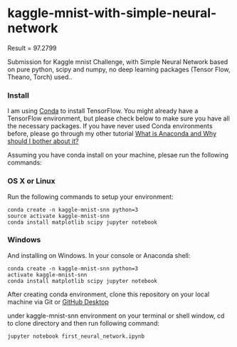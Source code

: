 # kaggle-mnist-with-simple-neural-network

Result = 97.2799

Submission for Kaggle mnist Challenge, with Simple Neural Network based on pure python, scipy and numpy, no deep learning packages (Tensor Flow, Theano, Torch) used..

### Install
I am using [Conda](https://www.continuum.io/anaconda-overview) to install TensorFlow. You might already have a TensorFlow environment, but please check below to make sure you have all the necessary packages. If you have never used Conda environments before, please go through my other tutorial [What is Anaconda and Why should I bother about it?](http://pankajmathur.com/what-is-anaconda-and-why-should-i-bother-about-it/)

Assuming you have conda install on your machine, plesae run the following commands:

### OS X or Linux
Run the following commands to setup your environment:

```
conda create -n kaggle-mnist-snn python=3
source activate kaggle-mnist-snn
conda install matplotlib scipy jupyter notebook
```

### Windows
And installing on Windows. In your console or Anaconda shell:

```
conda create -n kaggle-mnist-snn python=3
activate kaggle-mnist-snn
conda install matplotlib scipy jupyter notebook
```
After creating conda environment, clone this repository on your local machine via Git or [GitHub Desktop](https://desktop.github.com)

under kaggle-mnist-snn environment on your terminal or shell window, cd to clone directory and then run following command:

```
jupyter notebook first_neural_network.ipynb
```

